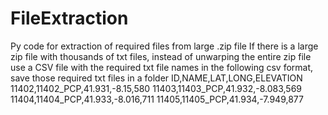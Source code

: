 # FileExtraction
Py code for extraction of required files from large .zip file
If there is a large zip file with thousands of txt files, instead of unwarping the entire zip file use a CSV file with the required txt file names in the following csv format, save those required txt files in a folder
ID,NAME,LAT,LONG,ELEVATION
11402,11402_PCP,41.931,-8.15,580
11403,11403_PCP,41.932,-8.083,569
11404,11404_PCP,41.933,-8.016,711
11405,11405_PCP,41.934,-7.949,877


